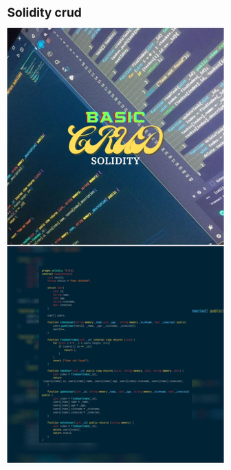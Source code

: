 # Solidity crud

<img src="./Images/BASIC crud cover.jpg">

<img src="./Images/Diseño sin título.jpg">